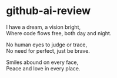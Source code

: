 # github-ai-review
I have a dream, a vision bright,\
Where code flows free, both day and night.

No human eyes to judge or trace,\
No need for perfect, just be brave.

Smiles abound on every face,\
Peace and love in every place.